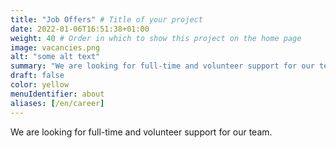 ```yaml
---
title: "Job Offers" # Title of your project
date: 2022-01-06T16:51:38+01:00
weight: 40 # Order in which to show this project on the home page
image: vacancies.png
alt: "some alt text"
summary: "We are looking for full-time and volunteer support for our team"
draft: false
color: yellow
menuIdentifier: about
aliases: [/en/career]
---
```


We are looking for full-time and volunteer support for our team.
